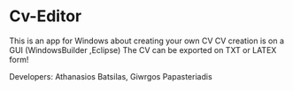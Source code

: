 # Cv-Editor
This is an app for Windows about creating your own CV 
CV creation is on a GUI (WindowsBuilder ,Eclipse)
The CV can be exported on TXT or LATEX form!

Developers: Athanasios Batsilas, Giwrgos Papasteriadis
